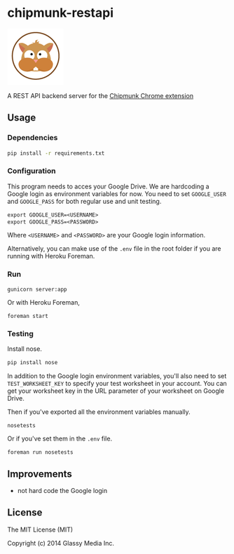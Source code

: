 # chipmunk-restapi

![chipmunk logo](logo/chipmunk.png)

A REST API backend server for the [Chipmunk Chrome extension](https://github.com/GlassyMedia/chipmunk-chrome-extension)

## Usage

### Dependencies

```sh
pip install -r requirements.txt
```

### Configuration

This program needs to acces your Google Drive. We are hardcoding a Google login as environment variables for now.
You need to set `GOOGLE_USER` and `GOOGLE_PASS` for both regular use and unit testing.

```
export GOOGLE_USER=<USERNAME>
export GOOGLE_PASS=<PASSWORD>
```

Where `<USERNAME>` and `<PASSWORD>` are your Google login information.

Alternatively, you can make use of the `.env` file in the root folder if you are running with Heroku Foreman.

### Run

```
gunicorn server:app
```

Or with Heroku Foreman,

```
foreman start
```

### Testing

Install nose.

```sh
pip install nose
```

In addition to the Google login environment variables, you'll also need to set
`TEST_WORKSHEET_KEY` to specify your test worksheet in your account. You can
get your worksheet key in the URL parameter of your worksheet on Google Drive.

Then if you've exported all the environment variables manually.

```
nosetests
```

Or if you've set them in the `.env` file.

```
foreman run nosetests
```

## Improvements

- not hard code the Google login

## License

The MIT License (MIT)

Copyright (c) 2014 Glassy Media Inc.

